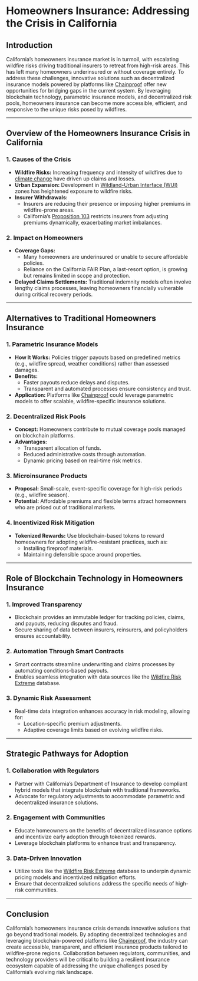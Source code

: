# Homeowners Insurance: Addressing the Crisis in California

## Introduction

California’s homeowners insurance market is in turmoil, with escalating wildfire risks driving traditional insurers to retreat from high-risk areas. This has left many homeowners underinsured or without coverage entirely. To address these challenges, innovative solutions such as decentralized insurance models powered by platforms like [Chainproof](../AI/CHAINPROOF.md) offer new opportunities for bridging gaps in the current system. By leveraging blockchain technology, parametric insurance models, and decentralized risk pools, homeowners insurance can become more accessible, efficient, and responsive to the unique risks posed by wildfires.

***

## Overview of the Homeowners Insurance Crisis in California

### 1. **Causes of the Crisis**

* **Wildfire Risks:** Increasing frequency and intensity of wildfires due to [climate change](https://en.wikipedia.org/wiki/Climate_change) have driven up claims and losses.
* **Urban Expansion:** Development in [Wildland-Urban Interface (WUI)](../../../literary_products/joes_notes/WILDLAND_URBAN_INTERFACE.md) zones has heightened exposure to wildfire risks.
* **Insurer Withdrawals:**
  * Insurers are reducing their presence or imposing higher premiums in wildfire-prone areas.
  * California’s [Proposition 103](https://en.wikipedia.org/wiki/California_Proposition_103) restricts insurers from adjusting premiums dynamically, exacerbating market imbalances.

### 2. **Impact on Homeowners**

* **Coverage Gaps:**
  * Many homeowners are underinsured or unable to secure affordable policies.
  * Reliance on the California FAIR Plan, a last-resort option, is growing but remains limited in scope and protection.
* **Delayed Claims Settlements:** Traditional indemnity models often involve lengthy claims processes, leaving homeowners financially vulnerable during critical recovery periods.

***

## Alternatives to Traditional Homeowners Insurance

### 1. **Parametric Insurance Models**

* **How It Works:** Policies trigger payouts based on predefined metrics (e.g., wildfire spread, weather conditions) rather than assessed damages.
* **Benefits:**
  * Faster payouts reduce delays and disputes.
  * Transparent and automated processes ensure consistency and trust.
* **Application:** Platforms like [Chainproof](../AI/CHAINPROOF.md) could leverage parametric models to offer scalable, wildfire-specific insurance solutions.

### 2. **Decentralized Risk Pools**

* **Concept:** Homeowners contribute to mutual coverage pools managed on blockchain platforms.
* **Advantages:**
  * Transparent allocation of funds.
  * Reduced administrative costs through automation.
  * Dynamic pricing based on real-time risk metrics.

### 3. **Microinsurance Products**

* **Proposal:** Small-scale, event-specific coverage for high-risk periods (e.g., wildfire season).
* **Potential:** Affordable premiums and flexible terms attract homeowners who are priced out of traditional markets.

### 4. **Incentivized Risk Mitigation**

* **Tokenized Rewards:** Use blockchain-based tokens to reward homeowners for adopting wildfire-resistant practices, such as:
  * Installing fireproof materials.
  * Maintaining defensible space around properties.

***

## Role of Blockchain Technology in Homeowners Insurance

### 1. **Improved Transparency**

* Blockchain provides an immutable ledger for tracking policies, claims, and payouts, reducing disputes and fraud.
* Secure sharing of data between insurers, reinsurers, and policyholders ensures accountability.

### 2. **Automation Through Smart Contracts**

* Smart contracts streamline underwriting and claims processes by automating conditions-based payouts.
* Enables seamless integration with data sources like the [Wildfire Risk Extreme](WILDFIRE_RISK_EXTREME.md) database.

### 3. **Dynamic Risk Assessment**

* Real-time data integration enhances accuracy in risk modeling, allowing for:
  * Location-specific premium adjustments.
  * Adaptive coverage limits based on evolving wildfire risks.

***

## Strategic Pathways for Adoption

### 1. **Collaboration with Regulators**

* Partner with California’s Department of Insurance to develop compliant hybrid models that integrate blockchain with traditional frameworks.
* Advocate for regulatory adjustments to accommodate parametric and decentralized insurance solutions.

### 2. **Engagement with Communities**

* Educate homeowners on the benefits of decentralized insurance options and incentivize early adoption through tokenized rewards.
* Leverage blockchain platforms to enhance trust and transparency.

### 3. **Data-Driven Innovation**

* Utilize tools like the [Wildfire Risk Extreme](WILDFIRE_RISK_EXTREME.md) database to underpin dynamic pricing models and incentivized mitigation efforts.
* Ensure that decentralized solutions address the specific needs of high-risk communities.

***

## Conclusion

California’s homeowners insurance crisis demands innovative solutions that go beyond traditional models. By adopting decentralized technologies and leveraging blockchain-powered platforms like [Chainproof](../AI/CHAINPROOF.md), the industry can create accessible, transparent, and efficient insurance products tailored to wildfire-prone regions. Collaboration between regulators, communities, and technology providers will be critical to building a resilient insurance ecosystem capable of addressing the unique challenges posed by California’s evolving risk landscape.
